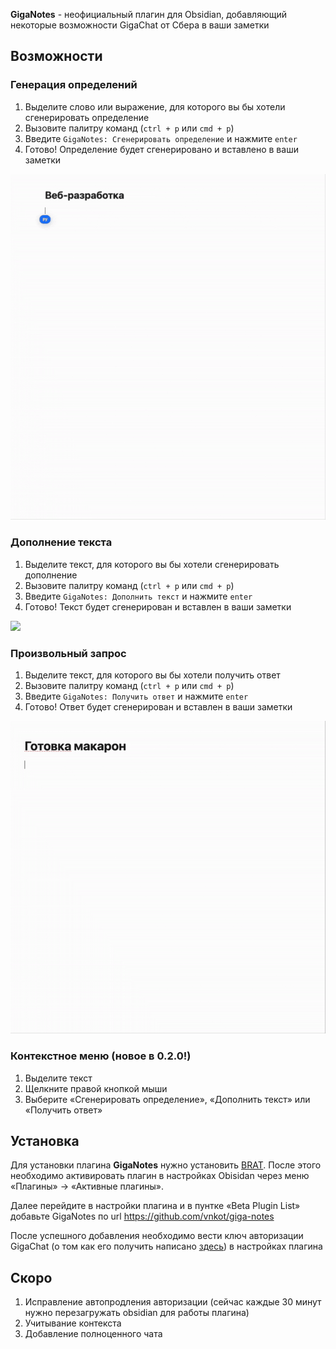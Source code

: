 **GigaNotes** - неофициальный плагин для Obsidian, добавляющий некоторые возможности GigaChat от Сбера в ваши заметки

## Возможности
### Генерация определений
1. Выделите слово или выражение, для которого вы бы хотели сгенерировать определение
2. Вызовите палитру команд (`ctrl + p` или `cmd + p`)
3. Введите `GigaNotes: Сгенерировать определение` и нажмите `enter`
4. Готово! Определение будет сгенерировано и вставлено в ваши заметки

<img src="./.assets/def.gif" />

### Дополнение текста
1. Выделите текст, для которого вы бы хотели сгенерировать дополнение
2. Вызовите палитру команд (`ctrl + p` или `cmd + p`)
3. Введите `GigaNotes: Дополнить текст` и нажмите `enter`
4. Готово! Текст будет сгенерирован и вставлен в ваши заметки

<img src="./.assets/autocomplete.gif" />

### Произвольный запрос
1. Выделите текст, для которого вы бы хотели получить ответ
2. Вызовите палитру команд (`ctrl + p` или `cmd + p`)
3. Введите `GigaNotes: Получить ответ` и нажмите `enter`
4. Готово! Ответ будет сгенерирован и вставлен в ваши заметки

<img src="./.assets/custom.gif" />

### Контекстное меню (новое в 0.2.0!)
1. Выделите текст  
2. Щелкните правой кнопкой мыши  
3. Выберите «Сгенерировать определение», «Дополнить текст» или «Получить ответ»

## Установка
Для установки плагина **GigaNotes** нужно установить [BRAT](https://obsidian.md/plugins?id=obsidian42-brat). После этого необходимо активировать плагин в настройках Obisidan через меню «Плагины» → «Активные плагины».  

Далее перейдите в настройки плагина и в пунтке «Beta Plugin List» добавьте GigaNotes по url https://github.com/vnkot/giga-notes

После успешного добавления необходимо вести ключ авторизации GigaChat (о том как его получить написано [здесь](https://developers.sber.ru/docs/ru/gigachat/individuals-quickstart)) в настройках плагина

## Скоро
1. Исправление автопродления авторизации (сейчас каждые 30 минут нужно перезагружать obsidian для работы плагина)
2. Учитывание контекста
3. Добавление полноценного чата
